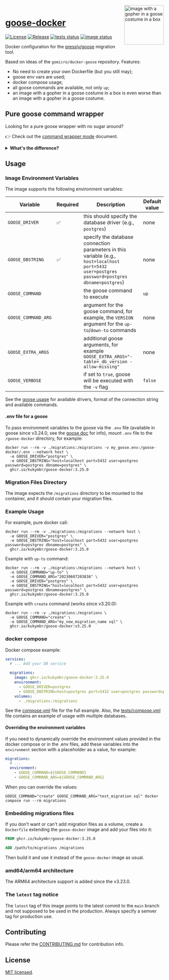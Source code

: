 <img align="right" width="125" src="assets/goose-in-box.png" alt="image with a gopher in a goose costume in a box">

# [goose-docker](https://github.com/kukymbr/goose-docker)

[![License](https://img.shields.io/github/license/kukymbr/goose-docker.svg)](https://github.com/kukymbr/goose-docker/blob/master/LICENSE)
[![Release](https://img.shields.io/github/release/kukymbr/goose-docker.svg)](https://github.com/kukymbr/goose-docker/releases/latest)
[![tests status](https://img.shields.io/github/actions/workflow/status/kukymbr/goose-docker/tests.yml?label=tests)](https://github.com/kukymbr/goose-docker/actions/workflows/tests.yml)
[![image status](https://img.shields.io/github/actions/workflow/status/kukymbr/goose-docker/build_push.yml?label=image)](https://github.com/kukymbr/goose-docker/actions/workflows/build_push.yml)

Docker configuration for the [pressly/goose](https://github.com/pressly/goose) migration tool.

Based on ideas of the `gomicro/docker-goose` repository.
Features:

* No need to create your own Dockerfile (but you still may);
* goose env vars are used;
* docker compose usage;
* all goose commands are available, not only `up`;
* an image with a gopher in a goose costume in a box is even worse than an image with a gopher in a goose costume.

## Pure goose command wrapper

Looking for a pure goose wrapper with no sugar around?

👉 Check out the [command wrapper mode](docs/command-wrapper.md) document.

<details>
  <summary><b>What's the difference?</b></summary>

The pure command wrapper uses a `goose` command as a docker's entrypoint
instead of the [entrypoint.sh](entrypoint.sh) script:

```Dockerfile
ENTRYPOINT ["/bin/goose"]
```

This allows you to get a full control what are you passing to the `goose` command, for example:

```shell
docker run --rm -v ./migrations:/migrations \
     -e GOOSE_MIGRATION_DIR="/migrations" \
     -e GOOSE_DRIVER="postgres" \
     ghcr.io/kukymbr/goose-docker-cmd:v3.25.0 \
     create my_new_feature sql
```

or:

```shell
docker run --rm -v ./migrations:/migrations \
     ghcr.io/kukymbr/goose-docker-cmd:v3.25.0 \
     -dir="/migrations" postgres "user=postgres dbname=postgres sslmode=disable" up-to 20230607203836
```

</details>

## Usage

### Image Environment Variables

The image supports the following environment variables:

| Variable            | Required | Description                                                                                                                                    | Default value |
|---------------------|----------|------------------------------------------------------------------------------------------------------------------------------------------------|---------------|
| `GOOSE_DRIVER`      | ✅        | this should specify the database driver (e.g., `postgres`)                                                                                     | none          |
| `GOOSE_DBSTRING`    | ✅        | specify the database connection parameters in this variable (e.g., `host=localhost port=5432 user=postgres password=postgres dbname=postgres`) | none          |
| `GOOSE_COMMAND`     |          | the goose command to execute                                                                                                                   | `up`          |
| `GOOSE_COMMAND_ARG` |          | argument for the goose command, for example, the `VERSION` argument for the `up-to`/`down-to` commands                                         | none          |
| `GOOSE_EXTRA_ARGS`  |          | additional goose arguments, for example `GOOSE_EXTRA_ARGS="-table=_db_version -allow-missing"`                                                 | none          |
| `GOOSE_VERBOSE`     |          | if set to `true`, goose will be executed with the `-v` flag                                                                                    | `false`       |

See the [goose usage](https://github.com/pressly/goose#usage)
for available drivers, format of the connection string and available commands.

#### .env file for a goose

To pass environment variables to the goose via the `.env` file
(available in goose since v3.24.0,
see the [goose doc](https://github.com/pressly/goose#environment-variables) for info),
mount `.env` file to the `/goose-docker` directory, for example:

```shell
docker run --rm -v ./migrations:/migrations -v my_goose.env:/goose-docker/.env --network host \
  -e GOOSE_DRIVER="postgres" \
  -e GOOSE_DBSTRING="host=localhost port=5432 user=postgres password=postgres dbname=postgres" \
  ghcr.io/kukymbr/goose-docker:3.25.0
```

### Migration Files Directory

The image expects the `/migrations` directory to be mounted to the container,
and it should contain your migration files.

### Example Usage

For example, pure docker call:

```shell
docker run --rm -v ./migrations:/migrations --network host \
  -e GOOSE_DRIVER="postgres" \
  -e GOOSE_DBSTRING="host=localhost port=5432 user=postgres password=postgres dbname=postgres" \
  ghcr.io/kukymbr/goose-docker:3.25.0
```

Example with `up-to` command:

```shell
docker run --rm -v ./migrations:/migrations --network host \
  -e GOOSE_COMMAND="up-to" \
  -e GOOSE_COMMAND_ARG="20230607203836" \
  -e GOOSE_DRIVER="postgres" \
  -e GOOSE_DBSTRING="host=localhost port=5432 user=postgres password=postgres dbname=postgres" \
  ghcr.io/kukymbr/goose-docker:3.25.0
```

Example with `create` command (works since v3.20.0):

```shell
docker run --rm -v ./migrations:/migrations \
  -e GOOSE_COMMAND="create" \
  -e GOOSE_COMMAND_ARG="my_new_migration_name sql" \
  ghcr.io/kukymbr/goose-docker:v3.25.0
```

### docker compose

Docker compose example:

```yaml
services:
  # ... Add your DB service

  migrations:
    image: ghcr.io/kukymbr/goose-docker:3.25.0
    environment:
      - GOOSE_DRIVER=postgres
      - GOOSE_DBSTRING=host=postgres port=5432 user=postgres password=postgres dbname=postgres
    volumes:
      - ./migrations:/migrations
```

See the [compose.yml](compose.yml) file for the full example.
Also, the [tests/compose.yml](tests/compose.yml) file contains an example of usage with multiple databases.

#### Overriding the environment variables

If you need to dynamically override the environment values provided in the docker compose or in the .env files,
add these variables into the `environment` section with a placeholder as a value, for example:

```yaml
migrations:
  # ...
  environment:
    - GOOSE_COMMAND=${GOOSE_COMMAND}
    - GOOSE_COMMAND_ARG=${GOOSE_COMMAND_ARG}
```

When you can override the values:

```shell
GOOSE_COMMAND="create" GOOSE_COMMAND_ARG="test_migration sql" docker compose run --rm migrations
```

### Embedding migrations files

If you don't want or can't add migration files as a volume,
create a `Dockerfile` extending the `goose-docker` image and add your files into it:

```Dockerfile
FROM ghcr.io/kukymbr/goose-docker:3.25.0

ADD /path/to/migrations /migrations
```

Then build it and use it instead of the `goose-docker` image as usual.

### amd64/arm64 architecture

The ARM64 architecture support is added since the v3.23.0.

### The `latest` tag notice

The `latest` tag of this image points to the latest commit to the `main` branch
and not supposed to be used in the production. Always specify a semver tag for production use.

## Contributing

Please refer the [CONTRIBUTING.md](CONTRIBUTING.md) for contribution info.

## License

[MIT licensed](LICENSE).
